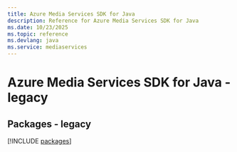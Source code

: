 ```yaml
---
title: Azure Media Services SDK for Java
description: Reference for Azure Media Services SDK for Java
ms.date: 10/23/2025
ms.topic: reference
ms.devlang: java
ms.service: mediaservices
---
```

# Azure Media Services SDK for Java - legacy
## Packages - legacy
[!INCLUDE [packages](media-services-index.md)]